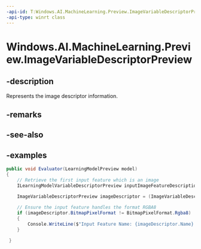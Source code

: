 ```yaml
---
-api-id: T:Windows.AI.MachineLearning.Preview.ImageVariableDescriptorPreview
-api-type: winrt class
---
```


<!-- Class syntax.
public class ImageVariableDescriptorPreview : IImageVariableDescriptorPreview, ILearningModelVariableDescriptorPreview
-->

# Windows.AI.MachineLearning.Preview.ImageVariableDescriptorPreview

## -description
Represents the image descriptor information.

## -remarks

## -see-also

## -examples
```csharp
public void Evaluator(LearningModelPreview model)
{
	// Retrieve the first input feature which is an image
    ILearningModelVariableDescriptorPreview inputImageFeatureDescription = model.Description.InputFeatures.FirstOrDefault(feature=>feature.ModelFeatureKind == LearningModelFeatureKindPreview.Image);
 
    ImageVariableDescriptorPreview imageDescriptor = (ImageVariableDescriptorPreview)inputImageFeatureDescription;

	// Ensure the input feature handles the format RGBA8
    if (imageDescriptor.BitmapPixelFormat != BitmapPixelFormat.Rgba8)
    {
        Console.WriteLine($"Input Feature Name: {imageDescriptor.Name}. Format not supported.);
    }

 }
```

